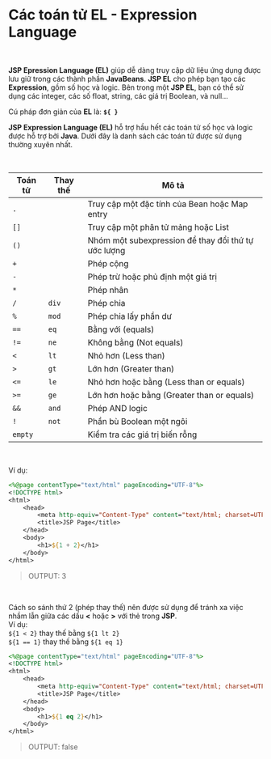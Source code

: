 # Các toán tử EL - Expression Language

<br />

**JSP Epression Language (EL)** giúp dễ dàng truy cập dữ liệu ứng dụng được lưu giữ trong các thành phần **JavaBeans**. **JSP EL** cho phép bạn tạo các **Expression**, gồm số học và logic. Bên trong một **JSP EL**, bạn có thể sử dụng các integer, các số float, string, các giá trị Boolean, và null...

Cú pháp đơn giản của **EL** là: **`${ }`**

**JSP Expression Language (EL)** hỗ trợ hầu hết các toán tử số học và logic được hỗ trợ bởi **Java**. Dưới đây là danh sách các toán tử được sử dụng thường xuyên nhất.

<br />

| Toán tử      | Thay thế | Mô tả    |
| ------------ | -------- | -------- |
|	`.`	 |       | Truy cập một đặc tính của Bean hoặc Map entry |
|	`[]` |       | Truy cập một phân tử mảng hoặc List |
|	`()` |       | Nhóm một subexpression để thay đổi thứ tự ước lượng |
|	`+`	 |       | Phép cộng |
|	`-`  |       | Phép trừ hoặc phủ định một giá trị |
|	`*`	 |       | Phép nhân |
|	`/`  | `div` | Phép chia |
|	`%`  | `mod` | Phép chia lấy phần dư |
|	`==` | `eq`  | Bằng với (equals)  |
|	`!=` | `ne`  | Không bằng (Not equals) |
|	`<`	 | `lt`  | Nhỏ hơn (Less than) |
|	`>`	 | `gt`  | Lớn hơn (Greater than) |
|	`<=` | `le`  | Nhỏ hơn hoặc bằng (Less than or equals) |
|	`>=` | `ge`  | Lớn hơn hoặc bằng (Greater than or equals) |
|	`&&` | `and` | Phép AND logic |
|	`!`  | `not` | Phần bù Boolean một ngôi |
|	`empty` |	   | Kiểm tra các giá trị biến rỗng |

<br />

Ví dụ:
```jsp
<%@page contentType="text/html" pageEncoding="UTF-8"%>
<!DOCTYPE html>
<html>
    <head>
        <meta http-equiv="Content-Type" content="text/html; charset=UTF-8">
        <title>JSP Page</title>
    </head>
    <body>
        <h1>${1 + 2}</h1>
    </body>
</html>
```
> OUTPUT: 3

<br />

Cách so sánh thứ 2 (phép thay thế) nên được sử dụng để tránh xa việc nhầm lẫn giữa các dấu **<** hoặc **>** với thẻ trong **JSP**.  
Ví dụ:
<br/>
`${1 < 2}` thay thế bằng `${1 lt 2}`
<br/>
`${1 == 1}` thay thế bằng `${1 eq 1}`

```jsp
<%@page contentType="text/html" pageEncoding="UTF-8"%>
<!DOCTYPE html>
<html>
    <head>
        <meta http-equiv="Content-Type" content="text/html; charset=UTF-8">
        <title>JSP Page</title>
    </head>
    <body>
        <h1>${1 eq 2}</h1>
    </body>
</html>
```
> OUTPUT: false
